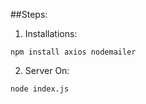 ##Steps:

1. Installations:

```
npm install axios nodemailer
```

2. Server On:

```
node index.js
```

